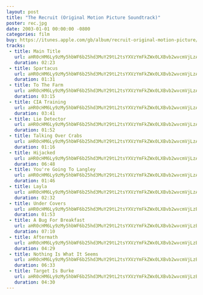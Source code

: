 ```yaml
---
layout: post
title: "The Recruit (Original Motion Picture Soundtrack)"
poster: rec.jpg
date: 2003-01-01 00:00:00 -0800
categories: film
buy: https://itunes.apple.com/gb/album/recruit-original-motion-picture/id284468998
tracks:
 - title: Main Title
   url: aHR0cHM6Ly9zMy5hbWF6b25hd3MuY29tL2tsYXVzYmFkZWx0LXBvb2wvcmVjLzAxIE1haW4gVGl0bGUubXAz
   duration: 02:23
 - title: Spartacus
   url: aHR0cHM6Ly9zMy5hbWF6b25hd3MuY29tL2tsYXVzYmFkZWx0LXBvb2wvcmVjLzAyIFNwYXJ0YWN1cy5tcDM=
   duration: 01:31
 - title: To The Farm
   url: aHR0cHM6Ly9zMy5hbWF6b25hd3MuY29tL2tsYXVzYmFkZWx0LXBvb2wvcmVjLzAzIFRvIFRoZSBGYXJtLm1wMw==
   duration: 03:15
 - title: CIA Training
   url: aHR0cHM6Ly9zMy5hbWF6b25hd3MuY29tL2tsYXVzYmFkZWx0LXBvb2wvcmVjLzA0IENJQSBUcmFpbmluZy5tcDM=
   duration: 03:41
 - title: Lie Detector
   url: aHR0cHM6Ly9zMy5hbWF6b25hd3MuY29tL2tsYXVzYmFkZWx0LXBvb2wvcmVjLzA1IExpZSBEZXRlY3Rvci5tcDM=
   duration: 01:52
 - title: Talking Over Crabs
   url: aHR0cHM6Ly9zMy5hbWF6b25hd3MuY29tL2tsYXVzYmFkZWx0LXBvb2wvcmVjLzA2IFRhbGtpbmcgT3ZlciBDcmFicy5tcDM=
   duration: 01:16
 - title: Hijacked
   url: aHR0cHM6Ly9zMy5hbWF6b25hd3MuY29tL2tsYXVzYmFkZWx0LXBvb2wvcmVjLzA3IEhpamFja2VkLm1wMw==
   duration: 06:48
 - title: You're Going To Langley
   url: aHR0cHM6Ly9zMy5hbWF6b25hd3MuY29tL2tsYXVzYmFkZWx0LXBvb2wvcmVjLzA4IFlvdSdyZSBHb2luZyBUbyBMYW5nbGV5Lm1wMw==
   duration: 01:46
 - title: Layla
   url: aHR0cHM6Ly9zMy5hbWF6b25hd3MuY29tL2tsYXVzYmFkZWx0LXBvb2wvcmVjLzA5IExheWxhLm1wMw==
   duration: 02:32
 - title: Under Covers
   url: aHR0cHM6Ly9zMy5hbWF6b25hd3MuY29tL2tsYXVzYmFkZWx0LXBvb2wvcmVjLzEwIFVuZGVyIENvdmVycy5tcDM=
   duration: 01:53
 - title: A Bug For Breakfast
   url: aHR0cHM6Ly9zMy5hbWF6b25hd3MuY29tL2tsYXVzYmFkZWx0LXBvb2wvcmVjLzExIEEgQnVnIEZvciBCcmVha2Zhc3QubXAz
   duration: 07:10
 - title: Aftermath
   url: aHR0cHM6Ly9zMy5hbWF6b25hd3MuY29tL2tsYXVzYmFkZWx0LXBvb2wvcmVjLzEyIEFmdGVybWF0aC5tcDM=
   duration: 04:29
 - title: Nothing Is What It Seems
   url: aHR0cHM6Ly9zMy5hbWF6b25hd3MuY29tL2tsYXVzYmFkZWx0LXBvb2wvcmVjLzEzIE5vdGhpbmcgSXMgV2hhdCBJdCBTZWVtcy5tcDM=
   duration: 06:33
 - title: Target Is Burke
   url: aHR0cHM6Ly9zMy5hbWF6b25hd3MuY29tL2tsYXVzYmFkZWx0LXBvb2wvcmVjLzE0IFRhcmdldCBJcyBCdXJrZS5tcDM=
   duration: 04:30
---
```

